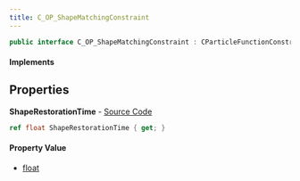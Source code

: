 ```yaml
---
title: C_OP_ShapeMatchingConstraint
---
```


```csharp
public interface C_OP_ShapeMatchingConstraint : CParticleFunctionConstraint, CParticleFunction, ISchemaClass<CParticleFunction>, ISchemaClass<CParticleFunctionConstraint>, ISchemaClass<C_OP_ShapeMatchingConstraint>, ISchemaField, ISchemaClass, INativeHandle
```

#### Implements

## Properties

**ShapeRestorationTime** - [Source Code](https://github.com/swiftly-solution/swiftlys2/blob/main/managed/src/SwiftlyS2.Generated/Schemas/Interfaces/C_OP_ShapeMatchingConstraint.cs#L16)

```csharp
ref float ShapeRestorationTime { get; }
```

#### Property Value

- [float](https://learn.microsoft.com/dotnet/api/system.single)

